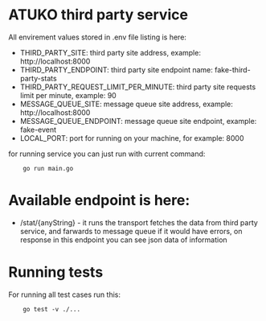 ATUKO third party service
=============================

All envirement values stored in .env file listing is here:

- THIRD_PARTY_SITE: third party site address, example: http://localhost:8000
- THIRD_PARTY_ENDPOINT: third party site endpoint name: fake-third-party-stats
- THIRD_PARTY_REQUEST_LIMIT_PER_MINUTE: third party site requests limit per minute, example: 90
- MESSAGE_QUEUE_SITE: message queue site address, example: http://localhost:8000
- MESSAGE_QUEUE_ENDPOINT: message queue site endpoint, example: fake-event
- LOCAL_PORT: port for running on your machine, for example: 8000


for running service you can just run with current command:

```
    go run main.go
```

Available endpoint is here: 
===============================
- /stat/{anyString} - it runs the transport fetches the data from third party service, and farwards to message queue if it would have errors, on response in this endpoint you can see json data of information


Running tests
===============================
For running all test cases run this:

```
    go test -v ./...
```






